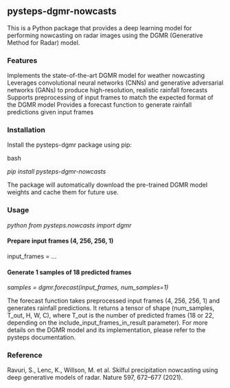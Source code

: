 ## **pysteps-dgmr-nowcasts**

This is a Python package that provides a deep learning model for performing nowcasting on radar images using the DGMR (Generative Method for Radar) model.

### Features

Implements the state-of-the-art DGMR model for weather nowcasting
Leverages convolutional neural networks (CNNs) and generative adversarial networks (GANs) to produce high-resolution, realistic rainfall forecasts
Supports preprocessing of input frames to match the expected format of the DGMR model
Provides a forecast function to generate rainfall predictions given input frames

### Installation

Install the pysteps-dgmr package using pip:

bash

_pip install pysteps-dgmr-nowcasts_

The package will automatically download the pre-trained DGMR model weights and cache them for future use.

### Usage

_python_
_from pysteps.nowcasts import dgmr_

#### Prepare input frames (4, 256, 256, 1)
input_frames = ...

#### Generate 1 samples of 18 predicted frames
_samples = dgmr.forecast(input_frames, num_samples=1)_

The forecast function takes preprocessed input frames (4, 256, 256, 1) and generates rainfall predictions. It returns a tensor of shape (num_samples, T_out, H, W, C), where T_out is the number of predicted frames (18 or 22, depending on the include_input_frames_in_result parameter).
For more details on the DGMR model and its implementation, please refer to the pysteps documentation.

### Reference

Ravuri, S., Lenc, K., Willson, M. et al. Skilful precipitation nowcasting using deep generative models of radar. Nature 597, 672–677 (2021).
